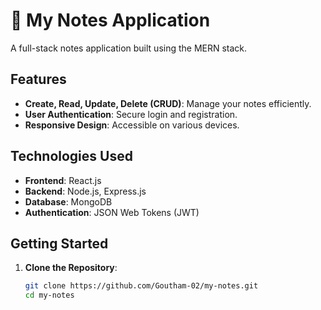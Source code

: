 # 📝 My Notes Application

A full-stack notes application built using the MERN stack.

## Features

- **Create, Read, Update, Delete (CRUD)**: Manage your notes efficiently.
- **User Authentication**: Secure login and registration.
- **Responsive Design**: Accessible on various devices.

## Technologies Used

- **Frontend**: React.js
- **Backend**: Node.js, Express.js
- **Database**: MongoDB
- **Authentication**: JSON Web Tokens (JWT)

## Getting Started

1. **Clone the Repository**:
   ```bash
   git clone https://github.com/Goutham-02/my-notes.git
   cd my-notes
